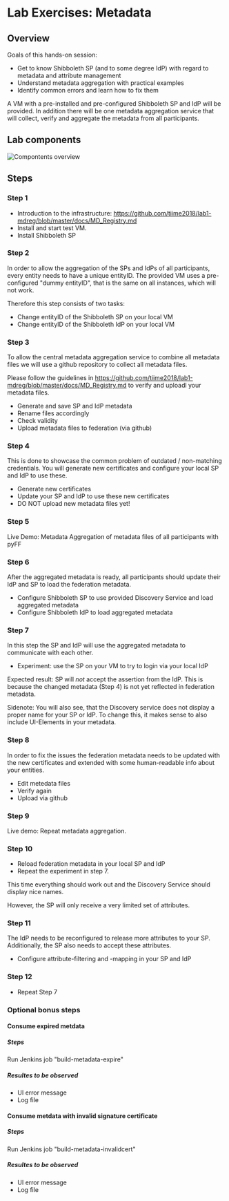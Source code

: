 # Lab Exercises: Metadata

## Overview

Goals of this hands-on session:
- Get to know Shibboleth SP (and to some degree IdP) with regard to metadata and attribute management
- Understand metadata aggregation with practical examples
- Identify common errors and learn how to fix them

A VM with a pre-installed and pre-configured Shibboleth SP and IdP will be provided.
In addition there will be one metadata aggregation service that will collect, verify and aggregate the metadata from all participants.


## Lab components

![Compontents overview](lab1-components.png)


## Steps

### Step 1

* Introduction to the infrastructure: https://github.com/tiime2018/lab1-mdreg/blob/master/docs/MD_Registry.md
* Install and start test VM.
* Install Shibboleth SP

### Step 2

In order to allow the aggregation of the SPs and IdPs of all participants, every entity needs to have a unique entityID. The provided VM uses a pre-configured "dummy entityID", that is the same on all instances, which will not work.

Therefore this step consists of two tasks:

* Change entityID of the Shibboleth SP on your local VM
* Change entityID of the Shibboleth IdP on your local VM

### Step 3

To allow the central metadata aggregation service to combine all metadata files we will use a github repository to collect all metadata files.

Please follow the guidelines in https://github.com/tiime2018/lab1-mdreg/blob/master/docs/MD_Registry.md to verify and uploadl your metadata files.

* Generate and save SP and IdP metadata 
* Rename files accordingly
* Check validity
* Upload metadata files to federation  (via github)

### Step 4

This is done to showcase the common problem of outdated / non-matching credentials. You will generate new certificates and configure your local SP and IdP to use these.

* Generate new certificates
* Update your SP and IdP to use these new certificates
* DO NOT upload new metadata files yet!

### Step 5

Live Demo: Metadata Aggregation of metadata files of all participants with pyFF

### Step 6

After the aggregated metadata is ready, all participants should update their IdP and SP to load the federation metadata.

* Configure Shibboleth SP to use provided Discovery Service and load aggregated metadata
* Configure Shibboleth IdP to load aggregated metadata

### Step 7

In this step the SP and IdP will use the aggregated metadata to communicate with each other. 

* Experiment: use the SP on your VM to try to login via your local IdP

Expected result: SP will *not* accept the assertion from the IdP. This is because the changed metadata (Step 4) is not yet reflected in federation metadata. 

Sidenote: You will also see, that the Discovery service does not display a proper name for your SP or IdP. To change this, it makes sense to also include UI-Elements in your metadata.

### Step 8

In order to fix the issues the federation metadata needs to be updated with the new certificates and extended with some human-readable info about your entities.

* Edit metedata files
* Verify again
* Upload via github

### Step 9

Live demo: Repeat metadata aggregation.

### Step 10

* Reload federation metadata in your local SP and IdP
* Repeat the experiment in step 7.

This time everything should work out and the Discovery Service should display nice names.

However, the SP will only receive a very limited set of attributes.

### Step 11

The IdP needs to be reconfigured to release more attributes to your SP.
Additionally, the SP also needs to accept these attributes.

* Configure attribute-filtering and -mapping in your SP and IdP

### Step 12

* Repeat Step 7



### Optional bonus steps

#### Consume expired metdata

##### Steps

Run Jenkins job "build-metadata-expire"

##### Resultes to be observed

- UI error message
- Log file



#### Consume metdata with invalid signature certificate

##### Steps

Run Jenkins job "build-metadata-invalidcert"

##### Resultes to be observed

- UI error message
- Log file


